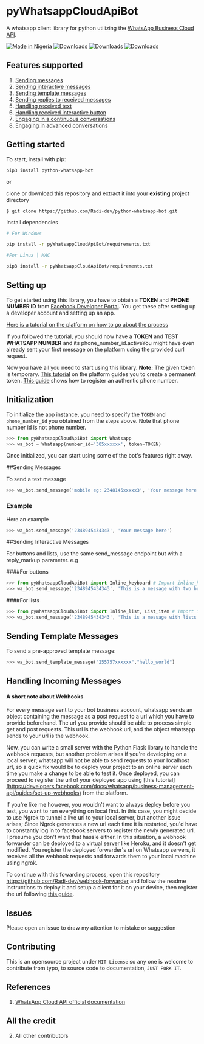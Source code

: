 # pyWhatsappCloudApiBot

A whatsapp client library for python utilizing the [WhatsApp Business Cloud API](https://developers.facebook.com/docs/whatsapp/cloud-api).

[![Made in Nigeria](https://img.shields.io/badge/made%20in-nigeria-008751.svg?style=flat-square)](https://github.com/acekyd/made-in-nigeria)
[![Downloads](https://pepy.tech/badge/pyWhatsappCloudApiBot)](https://pepy.tech/project/pyWhatsappCloudApiBot)
[![Downloads](https://pepy.tech/badge/pyWhatsappCloudApiBot/month)](https://pepy.tech/project/pyWhatsappCloudApiBot)
[![Downloads](https://pepy.tech/badge/pyWhatsappCloudApiBot/week)](https://pepy.tech/project/pyWhatsappCloudApiBot)

## Features supported

1. [Sending messages](#sending-messages)
2. [Sending interactive messages](#sending-interactive-messages)
3. [Sending template messages](#sending-template-messages)
4. [Sending replies to received messages](/examples/echo_bot.py)
5. [Handling received text](/examples/reply_message_bot.py)
6. [Handling received interactive button](/examples/reply_interactive_message_bot.py)
7. [Engaging in a continuous conversations](/examples/conversation_bot_1.py)
8. [Engaging in advanced conversations](/examples/conversation_bot_1.py)

## Getting started

To start, install with pip:
```
pip3 install python-whatsapp-bot

```
or

clone or download this repository and extract it into your **existing** project directory

```
$ git clone https://github.com/Radi-dev/python-whatsapp-bot.git
```

Install dependencies

```bash
# For Windows

pip install -r pyWhatsappCloudApiBot/requirements.txt

#For Linux | MAC

pip3 install -r pyWhatsappCloudApiBot/requirements.txt
```

## Setting up

To get started using this library, you have to obtain a **TOKEN** and **PHONE NUMBER ID** from [Facebook Developer Portal](https://developers.facebook.com/). You get these after setting up a developer account and setting up an app.

[Here is a tutorial on the platform on how to go about the process](https://developers.facebook.com/docs/whatsapp/cloud-api/get-started)

If you followed the tutorial, you should now have a **TOKEN** and **TEST WHATSAPP NUMBER** and its phone_number_id.activeYou might have even already sent your first message on the platform using the provided curl request.

Now you have all you need to start using this library.
**Note:** The given token is temporary. [This tutorial](https://developers.facebook.com/docs/whatsapp/business-management-api/get-started#1--acquire-an-access-token-using-a-system-user-or-facebook-login) on the platform guides you to create a permanent token. [This guide](https://developers.facebook.com/docs/whatsapp/cloud-api/get-started#phone-number) shows how to register an authentic phone number.

## Initialization

To initialize the app instance, you need to specify the `TOKEN` and `phone_number_id` you obtained from the steps above. Note that phone number id is not phone number.

```python
>>> from pyWhatsappCloudApiBot import Whatsapp
>>> wa_bot = Whatsapp(number_id='305xxxxxx', token=TOKEN)
```

Once initialized, you can start using some of the bot's features right away.

##Sending Messages

To send a text message

```python
>>> wa_bot.send_message('mobile eg: 2348145xxxxx3', 'Your message here')
```

### Example

Here an example

```python
>>> wa_bot.send_message('2348945434343', 'Your message here')
```

##Sending Interactive Messages

For buttons and lists, use the same send_message endpoint but with a reply_markup parameter. e.g

####For buttons

```python
>>> from pyWhatsappCloudApiBot import Inline_keyboard # Import inline_keyboard for interactive buttons
>>> wa_bot.send_message('2348945434343', 'This is a message with two buttons',reply_markup=Inline_keyboard(['First button', 'Second button']))
```

####For lists

```python
>>> from pyWhatsappCloudApiBot import Inline_list, List_item # Import inline_list and List_item for interactive list
>>> wa_bot.send_message('2348945434343', 'This is a message with lists',reply_markup=Inline_list("Show list",list_items=[[List_item("one list item")]])
```

## Sending Template Messages

To send a pre-approved template message:

```python
>>> wa_bot.send_template_message("255757xxxxxx","hello_world")
```

## Handling Incoming Messages

#### A short note about **Webhooks**

For every message sent to your bot business account, whatsapp sends an object containing the message as a post request to a url which you have to provide beforehand. The url you provide should be able to process simple get and post requests. This url is the webhook url, and the object whatsapp sends to your url is the webhook.

Now, you can write a small server with the Python Flask library to handle the webhook requests, but another problem arises if you're developing on a local server; whatsapp will not be able to send requests to your localhost url, so a quick fix would be to deploy your project to an online server each time you make a change to be able to test it.
Once deployed, you can proceed to register the url of your deployed app using [this tutorial][(https://developers.facebook.com/docs/whatsapp/business-management-api/guides/set-up-webhooks)](https://github.com/Radi-dev/webhook-forwarder) from the platform.

If you're like me however, you wouldn't want to always deploy before you test, you want to run everything on local first. In this case, you might decide to use Ngrok to tunnel a live url to your local server, but another issue arises; Since Ngrok generates a new url each time it is restarted, you'd have to constantly log in to facebook servers to register the newly generated url. I presume you don't want that hassle either. In this situation, a webhook forwarder can be deployed to a virtual server like Heroku, and it doesn't get modified. You register the deployed forwarder's url on Whatsapp servers, it receives all the webhook requests and forwards them to your local machine using ngrok.

To continue with this fowarding process, open this repository https://github.com/Radi-dev/webhook-forwarder and follow the readme instructions to deploy it and setup a client for it on your device, then register the url following [this guide](https://github.com/Radi-dev/webhook-forwarder).

## Issues

Please open an issue to draw my attention to mistake or suggestion

## Contributing

This is an opensource project under `MIT License` so any one is welcome to contribute from typo, to source code to documentation, `JUST FORK IT`.

## References

1. [WhatsApp Cloud API official documentation](https://developers.facebook.com/docs/whatsapp/cloud-api/)

## All the credit

2. All other contributors
